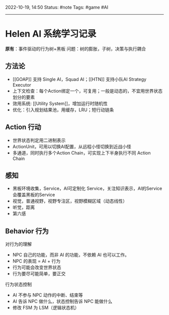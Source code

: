2022-10-19, 14:50
Status: #note
Tags: #game #AI 

---
# Helen AI 系统学习记录

**原有**：事件驱动的行为树+黑板
问题：树的膨胀，子树，决策与执行耦合

## 方法论

- [[GOAP]] 支持 Single AI，Squad AI；[[HTN]] 支持小队AI Strategy Executor 
- 上下文检查：每个Action绑定一个，可复用；一般是动态的，不宜用世界状态划分的要素
- 效用系统: [[Utility System]]，增加运行时随机性
- 优化：引入规划结果池，用缓存，LRU；短行动链条

## Action 行动

- 世界状态判定用二进制表示
- ActionUnit，可用以切换AI配置，从远程小怪切换到近战小怪
- 多通道，同时执行多个Action Chain，可实现上下半身执行不同 Action Chain

## 感知

- 黑板环境收集，Service，AI可定制化 Service，关注知识表示，AI的Service会覆盖黑板的Service
- 视觉，普通视野，视野专注区，视野模糊区域（动态线性）
- 听觉，距离
- 第六感

## Behavior 行为

对行为的理解
- NPC 自己的功能，而非 AI 的功能，不依赖 AI 也可以工作。
- NPC 的表现 = AI + 行为
- 行为可能会改变世界状态
- 行为要尽可能简单，要正交

行为状态控制
- AI 不参与 NPC 动作的中断、结束等
- AI 告诉 NPC 做什么，状态控制告诉 NPC 能做什么
- 修改 FSM 为 LSM（逻辑状态机）
